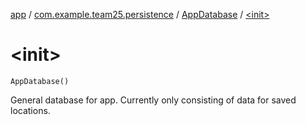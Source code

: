 [app](../../index.md) / [com.example.team25.persistence](../index.md) / [AppDatabase](index.md) / [&lt;init&gt;](./-init-.md)

# &lt;init&gt;

`AppDatabase()`

General database for app. Currently only consisting of data for saved locations.

